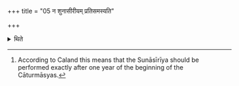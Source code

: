 +++
title = "05 न शुनासीरीयम् प्रतिसमस्यति"

+++

<details><summary>थिते</summary>

5. He does not attach the sunāsīrīya.[^1]  

[^1]: According to Caland this means that the Sunāsīrīya should be 
performed exactly after one year of the beginning of the Cāturmāsyas.  
</details>
